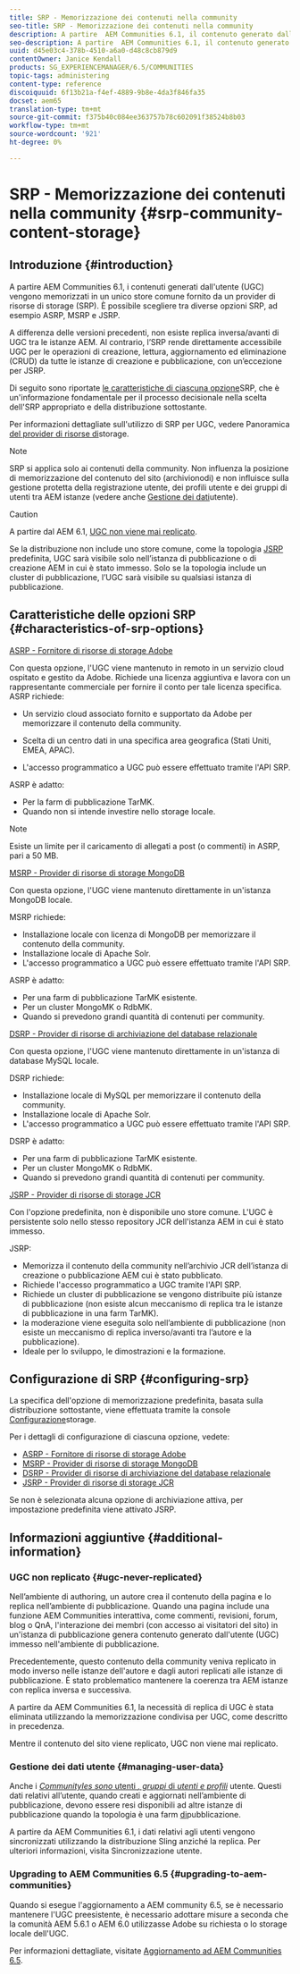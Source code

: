 ```yaml
---
title: SRP - Memorizzazione dei contenuti nella community
seo-title: SRP - Memorizzazione dei contenuti nella community
description: A partire  AEM Communities 6.1, il contenuto generato dall'utente (UGC) viene memorizzato in un unico store comune fornito da un provider di risorse di storage (SRP)
seo-description: A partire  AEM Communities 6.1, il contenuto generato dall'utente (UGC) viene memorizzato in un unico store comune fornito da un provider di risorse di storage (SRP)
uuid: d45e03c4-378b-4510-a6a0-d48c8cb879d9
contentOwner: Janice Kendall
products: SG_EXPERIENCEMANAGER/6.5/COMMUNITIES
topic-tags: administering
content-type: reference
discoiquuid: 6f13b21a-f4ef-4889-9b8e-4da3f846fa35
docset: aem65
translation-type: tm+mt
source-git-commit: f375b40c084ee363757b78c602091f38524b8b03
workflow-type: tm+mt
source-wordcount: '921'
ht-degree: 0%

---
```



# SRP - Memorizzazione dei contenuti nella community {#srp-community-content-storage}

## Introduzione {#introduction}

A partire  AEM Communities 6.1, i contenuti generati dall&#39;utente (UGC) vengono memorizzati in un unico store comune fornito da un provider di risorse di storage (SRP). È possibile scegliere tra diverse opzioni SRP, ad esempio ASRP, MSRP e JSRP.

A differenza delle versioni precedenti, non esiste replica inversa/avanti di UGC tra le istanze AEM. Al contrario, l’SRP rende direttamente accessibile UGC per le operazioni di creazione, lettura, aggiornamento ed eliminazione (CRUD) da tutte le istanze di creazione e pubblicazione, con un’eccezione per JSRP.

Di seguito sono riportate [le caratteristiche di ciascuna opzione](#characteristics-of-srp-options)SRP, che è un&#39;informazione fondamentale per il processo decisionale nella scelta dell&#39;SRP appropriato e della distribuzione [](/help/communities/topologies.md)sottostante.

Per informazioni dettagliate sull&#39;utilizzo di SRP per UGC, vedere Panoramica [del provider di risorse di](/help/communities/srp.md)storage.

>[!NOTE]
>
>SRP si applica solo ai contenuti della community. Non influenza la posizione di memorizzazione del contenuto del sito (archivio[](/help/sites-deploying/data-store-config.md)nodi) e non influisce sulla gestione protetta della registrazione utente, dei profili utente e dei gruppi di utenti tra AEM istanze (vedere anche [Gestione dei dati](#managing-user-data)utente).

>[!CAUTION]
>
>A partire dal AEM 6.1, [UGC non viene mai replicato](#ugc-never-replicated).
>
>Se la distribuzione non include uno store comune, come la topologia [JSRP](/help/communities/topologies.md#jsrp) predefinita, UGC sarà visibile solo nell’istanza di pubblicazione o di creazione AEM in cui è stato immesso. Solo se la topologia include un cluster di pubblicazione, l’UGC sarà visibile su qualsiasi istanza di pubblicazione.

## Caratteristiche delle opzioni SRP {#characteristics-of-srp-options}

[ASRP - Fornitore di risorse di storage  Adobe](/help/communities/asrp.md)

Con questa opzione, l&#39;UGC viene mantenuto in remoto in un servizio cloud ospitato e gestito da  Adobe. Richiede una licenza aggiuntiva e lavora con un rappresentante commerciale per fornire il conto per tale licenza specifica. ASRP richiede:

* Un servizio cloud associato fornito e supportato da  Adobe per memorizzare il contenuto della community.
* Scelta di un centro dati in una specifica area geografica (Stati Uniti, EMEA, APAC).

* L&#39;accesso programmatico a UGC può essere effettuato tramite l&#39;API SRP.

ASRP è adatto:

* Per la farm di pubblicazione TarMK.
* Quando non si intende investire nello storage locale.

>[!NOTE]
>
>Esiste un limite per il caricamento di allegati a post (o commenti) in ASRP, pari a 50 MB.

[MSRP - Provider di risorse di storage MongoDB](/help/communities/msrp.md)

Con questa opzione, l&#39;UGC viene mantenuto direttamente in un&#39;istanza MongoDB locale.

MSRP richiede:

* Installazione locale con licenza di MongoDB per memorizzare il contenuto della community.
* Installazione locale di Apache Solr.
* L&#39;accesso programmatico a UGC può essere effettuato tramite l&#39;API SRP.

ASRP è adatto:

* Per una farm di pubblicazione TarMK esistente.
* Per un cluster MongoMK o RdbMK.
* Quando si prevedono grandi quantità di contenuti per community.

[DSRP - Provider di risorse di archiviazione del database relazionale](/help/communities/dsrp.md)

Con questa opzione, l&#39;UGC viene mantenuto direttamente in un&#39;istanza di database MySQL locale.

DSRP richiede:

* Installazione locale di MySQL per memorizzare il contenuto della community.
* Installazione locale di Apache Solr.
* L&#39;accesso programmatico a UGC può essere effettuato tramite l&#39;API SRP.

DSRP è adatto:

* Per una farm di pubblicazione TarMK esistente.
* Per un cluster MongoMK o RdbMK.
* Quando si prevedono grandi quantità di contenuti per community.

[JSRP - Provider di risorse di storage JCR](/help/communities/jsrp.md)

Con l&#39;opzione predefinita, non è disponibile uno store comune. L&#39;UGC è persistente solo nello stesso repository JCR dell&#39;istanza AEM in cui è stato immesso.

JSRP:

* Memorizza il contenuto della community nell’archivio JCR dell’istanza di creazione o pubblicazione AEM cui è stato pubblicato.
* Richiede l&#39;accesso programmatico a UGC tramite l&#39;API SRP.
* Richiede un cluster di pubblicazione se vengono distribuite più istanze di pubblicazione (non esiste alcun meccanismo di replica tra le istanze di pubblicazione in una farm TarMK).
* la moderazione viene eseguita solo nell’ambiente di pubblicazione (non esiste un meccanismo di replica inverso/avanti tra l’autore e la pubblicazione).
* Ideale per lo sviluppo, le dimostrazioni e la formazione.

## Configurazione di SRP {#configuring-srp}

La specifica dell&#39;opzione di memorizzazione predefinita, basata sulla distribuzione sottostante, viene effettuata tramite la console [Configurazione](/help/communities/srp-config.md)storage.

Per i dettagli di configurazione di ciascuna opzione, vedete:

* [ASRP - Fornitore di risorse di storage  Adobe](/help/communities/asrp.md)
* [MSRP - Provider di risorse di storage MongoDB](/help/communities/msrp.md)
* [DSRP - Provider di risorse di archiviazione del database relazionale](/help/communities/dsrp.md)
* [JSRP - Provider di risorse di storage JCR](/help/communities/jsrp.md)

Se non è selezionata alcuna opzione di archiviazione attiva, per impostazione predefinita viene attivato JSRP.

## Informazioni aggiuntive {#additional-information}

### UGC non replicato {#ugc-never-replicated}

Nell’ambiente di authoring, un autore crea il contenuto della pagina e lo replica nell’ambiente di pubblicazione. Quando una pagina include una funzione AEM Communities  interattiva, come commenti, revisioni, forum, blog o QnA, l&#39;interazione dei membri (con accesso ai visitatori del sito) in un&#39;istanza di pubblicazione genera contenuto generato dall&#39;utente (UGC) immesso nell&#39;ambiente di pubblicazione.

Precedentemente, questo contenuto della community veniva replicato in modo inverso nelle istanze dell&#39;autore e dagli autori replicati alle istanze di pubblicazione. È stato problematico mantenere la coerenza tra AEM istanze con replica inversa e successiva.

A partire da  AEM Communities 6.1, la necessità di replica di UGC è stata eliminata utilizzando la memorizzazione condivisa per UGC, come descritto in precedenza.

Mentre il contenuto del sito viene replicato, UGC non viene mai replicato.

### Gestione dei dati utente {#managing-user-data}

Anche i [*CommunityIes sono* utenti *, gruppi* di *utenti e profili*](/help/communities/users.md) utente. Questi dati relativi all’utente, quando creati e aggiornati nell’ambiente di pubblicazione, devono essere resi disponibili ad altre istanze di pubblicazione quando la topologia è una farm [di](/help/sites-deploying/recommended-deploys.md#tarmk-farm)pubblicazione.

A partire da  AEM Communities 6.1, i dati relativi agli utenti vengono sincronizzati utilizzando la distribuzione Sling anziché la replica. Per ulteriori informazioni, visita Sincronizzazione [](/help/communities/sync.md)utente.

### Upgrading to AEM Communities 6.5 {#upgrading-to-aem-communities}

Quando si esegue l&#39;aggiornamento a AEM community 6.5, se è necessario mantenere l&#39;UGC preesistente, è necessario adottare misure a seconda che la comunità AEM 5.6.1 o AEM 6.0 utilizzasse  Adobe su richiesta o lo storage locale dell&#39;UGC.

Per informazioni dettagliate, visitate [Aggiornamento ad  AEM Communities 6.5](/help/communities/upgrade.md).

